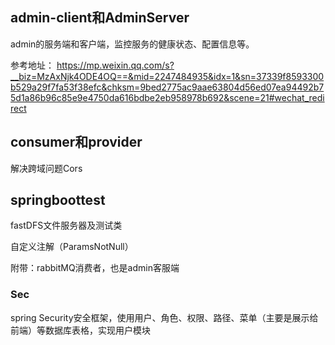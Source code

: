 ## admin-client和AdminServer
admin的服务端和客户端，监控服务的健康状态、配置信息等。

参考地址： <https://mp.weixin.qq.com/s?__biz=MzAxNjk4ODE4OQ==&mid=2247484935&idx=1&sn=37339f8593300b529a29f7fa53f38efc&chksm=9bed2775ac9aae63804d56ed07ea94492b75d1a86b96c85e9e4750da616bdbe2eb958978b692&scene=21#wechat_redirect>

## consumer和provider

解决跨域问题Cors

## springboottest

fastDFS文件服务器及测试类

自定义注解（ParamsNotNull）

附带：rabbitMQ消费者，也是admin客服端

### Sec

spring Security安全框架，使用用户、角色、权限、路径、菜单（主要是展示给前端）等数据库表格，实现用户模块